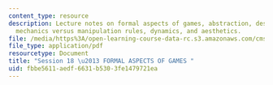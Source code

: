 ```yaml
---
content_type: resource
description: Lecture notes on formal aspects of games, abstraction, design, tools,
  mechanics versus manipulation rules, dynamics, and aesthetics.
file: /media/https%3A/open-learning-course-data-rc.s3.amazonaws.com/cms-300-introduction-to-videogame-studies-fall-2011/fbbe5611aedf6631b5303fe1479721ea_MITCMS_300F11_session_18.pdf
file_type: application/pdf
resourcetype: Document
title: "Session 18 \u2013 FORMAL ASPECTS OF GAMES "
uid: fbbe5611-aedf-6631-b530-3fe1479721ea
---
```

